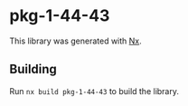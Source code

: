 # pkg-1-44-43

This library was generated with [Nx](https://nx.dev).

## Building

Run `nx build pkg-1-44-43` to build the library.

